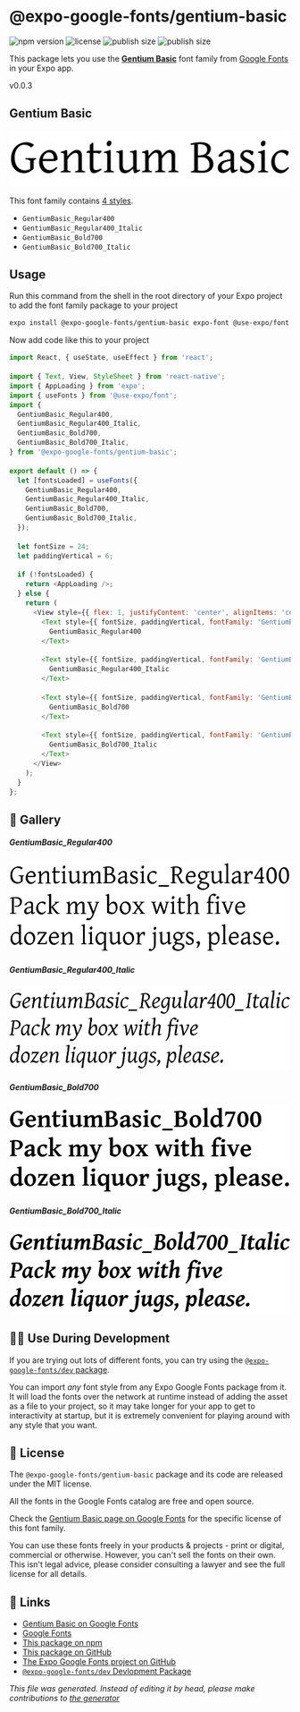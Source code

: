 # @expo-google-fonts/gentium-basic

![npm version](https://flat.badgen.net/npm/v/@expo-google-fonts/gentium-basic)
![license](https://flat.badgen.net/github/license/expo/google-fonts)
![publish size](https://flat.badgen.net/packagephobia/install/@expo-google-fonts/gentium-basic)
![publish size](https://flat.badgen.net/packagephobia/publish/@expo-google-fonts/gentium-basic)

This package lets you use the [**Gentium Basic**](https://fonts.google.com/specimen/Gentium+Basic) font family from [Google Fonts](https://fonts.google.com/) in your Expo app.

v0.0.3

## Gentium Basic

![Gentium Basic](./font-family.png)

This font family contains [4 styles](#gallery).

- `GentiumBasic_Regular400`
- `GentiumBasic_Regular400_Italic`
- `GentiumBasic_Bold700`
- `GentiumBasic_Bold700_Italic`

## Usage

Run this command from the shell in the root directory of your Expo project to add the font family package to your project
```sh
expo install @expo-google-fonts/gentium-basic expo-font @use-expo/font
```

Now add code like this to your project
```js
import React, { useState, useEffect } from 'react';

import { Text, View, StyleSheet } from 'react-native';
import { AppLoading } from 'expo';
import { useFonts } from '@use-expo/font';
import {
  GentiumBasic_Regular400,
  GentiumBasic_Regular400_Italic,
  GentiumBasic_Bold700,
  GentiumBasic_Bold700_Italic,
} from '@expo-google-fonts/gentium-basic';

export default () => {
  let [fontsLoaded] = useFonts({
    GentiumBasic_Regular400,
    GentiumBasic_Regular400_Italic,
    GentiumBasic_Bold700,
    GentiumBasic_Bold700_Italic,
  });

  let fontSize = 24;
  let paddingVertical = 6;

  if (!fontsLoaded) {
    return <AppLoading />;
  } else {
    return (
      <View style={{ flex: 1, justifyContent: 'center', alignItems: 'center' }}>
        <Text style={{ fontSize, paddingVertical, fontFamily: 'GentiumBasic_Regular400' }}>
          GentiumBasic_Regular400
        </Text>

        <Text style={{ fontSize, paddingVertical, fontFamily: 'GentiumBasic_Regular400_Italic' }}>
          GentiumBasic_Regular400_Italic
        </Text>

        <Text style={{ fontSize, paddingVertical, fontFamily: 'GentiumBasic_Bold700' }}>
          GentiumBasic_Bold700
        </Text>

        <Text style={{ fontSize, paddingVertical, fontFamily: 'GentiumBasic_Bold700_Italic' }}>
          GentiumBasic_Bold700_Italic
        </Text>
      </View>
    );
  }
};

```

## 🔡 Gallery

##### GentiumBasic_Regular400
![GentiumBasic_Regular400](./86bcf47467c7c966ff4e8c216451273329982a4bbf3477b33615c1e5ff916fb2.ttf.png)

##### GentiumBasic_Regular400_Italic
![GentiumBasic_Regular400_Italic](./d84eb1ad32e37c3f5e4a8eeaf077b66ec63a516eb0a631a71b3b17b0d6c43de1.ttf.png)

##### GentiumBasic_Bold700
![GentiumBasic_Bold700](./33b22faef221568e2734ae86ee972b4499a967b00f6d6ae128b1649a904044d7.ttf.png)

##### GentiumBasic_Bold700_Italic
![GentiumBasic_Bold700_Italic](./b1ea05dbd54b903a6206abbb48c0183924236546ddb457db2f97273aa1d47fcd.ttf.png)


## 👩‍💻 Use During Development

If you are trying out lots of different fonts, you can try using the [`@expo-google-fonts/dev` package](https://github.com/expo/google-fonts/tree/master/font-packages/dev#readme).

You can import *any* font style from any Expo Google Fonts package from it. It will load the fonts
over the network at runtime instead of adding the asset as a file to your project, so it may take longer
for your app to get to interactivity at startup, but it is extremely convenient
for playing around with any style that you want.

## 📖 License

The `@expo-google-fonts/gentium-basic` package and its code are released under the MIT license.

All the fonts in the Google Fonts catalog are free and open source.

Check the [Gentium Basic page on Google Fonts](https://fonts.google.com/specimen/Gentium+Basic) for the specific license of this font family.

You can use these fonts freely in your products & projects - print or digital, commercial or otherwise. However, you can't sell the fonts on their own. This isn't legal advice, please consider consulting a lawyer and see the full license for all details.

## 🔗 Links

- [Gentium Basic on Google Fonts](https://fonts.google.com/specimen/Gentium+Basic)
- [Google Fonts](https://fonts.google.com/)
- [This package on npm](https://www.npmjs.com/package/@expo-google-fonts/gentium-basic)
- [This package on GitHub](https://github.com/expo/google-fonts/tree/master/font-packages/gentium-basic)
- [The Expo Google Fonts project on GitHub](https://github.com/expo/google-fonts)
- [`@expo-google-fonts/dev` Devlopment Package](https://github.com/expo/google-fonts/tree/master/font-packages/dev)


*This file was generated. Instead of editing it by head, please make contributions to [the generator](https://github.com/expo/google-fonts/tree/master/packages/generator)*
